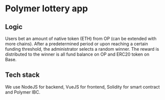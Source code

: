 # Polymer lottery app

## Logic
Users bet an amount of native token (ETH) from OP (can be extended with more chains).
After a predetermined period or upon reaching a certain funding threshold, the administrator
selects a random winner.
The reward is distributed to the winner is all fund balance on OP and ERC20 token on Base.

## Tech stack
We use NodeJS for backend, VueJS for frontend, Solidity for smart contract and
Polymer IBC.
